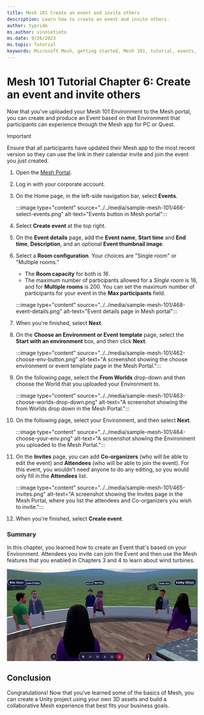 ```yaml
---
title: Mesh 101 Create an event and invite others
description: Learn how to create an event and invite others.
author: typride
ms.author: vinnietieto
ms.date: 9/26/2023
ms.topic: Tutorial
keywords: Microsoft Mesh, getting started, Mesh 101, tutorial, events, experiences
---
```


# Mesh 101 Tutorial Chapter 6: Create an event and invite others

Now that you've uploaded your Mesh 101 Environment to the Mesh portal, you can
create and produce an Event based on that Environment that participants
can experience through the Mesh app for PC or Quest.

> [!IMPORTANT]
> Ensure that all participants have updated their Mesh app to the most recent version so they can use the link in their calendar invite and join the event you just created.

1. Open the [Mesh Portal](https://portal-preview.mesh.microsoft.com/).
1. Log in with your corporate account.
1. On the Home page, in the left-side navigation bar, select **Events**.

    :::image type="content" source="../../media/sample-mesh-101/466-select-events.png" alt-text="Events button in Mesh portal":::

1. Select **Create event** at the top right.
1. On the **Event details** page, add the **Event name**, **Start time** and **End time**, **Description**, and an optional **Event thumbnail image**.
1. Select a **Room configuration**. Your choices are "Single room" or "Multiple rooms."

    - The **Room capacity** for both is *16*.
    - The maximum number of participants allowed for a *Single room* is 16, and for **Multiple rooms** is 200. You can set the maximum number of participants for your event in the **Max participants** field.

    :::image type="content" source="../../media/sample-mesh-101/468-event-details.png" alt-text="Event details page in Mesh portal":::

1. When you're finished, select **Next**.
1. On the **Choose an Environment or Event template** page, select the **Start with an environment** box, and then click **Next**.

    :::image type="content" source="../../media/sample-mesh-101/462-choose-env-button.png" alt-text="A screenshot showing the choose environment or event template page in the Mesh Portal.":::

1. On the following page, select the **From Worlds** drop-down and then choose the World that you uploaded your Environment to.

    :::image type="content" source="../../media/sample-mesh-101/463-choose-worlds-drop-down.png" alt-text="A screenshot showing the from Worlds drop down in the Mesh Portal.":::

1. On the following page, select your Environment, and then select **Next**.

    :::image type="content" source="../../media/sample-mesh-101/464-choose-your-env.png" alt-text="A screenshot showing the Environment you uploaded to the Mesh Portal.":::

1. On the **Invites** page, you can add **Co-organizers** (who will be able to edit the event) and **Attendees** (who will be able to join the event). For this event, you wouldn't need anyone to do any editing, so you would only fill in the **Attendees** list.

    :::image type="content" source="../../media/sample-mesh-101/465-invites.png" alt-text="A screenshot showing the Invites page in the Mesh Portal, where you list the attendees and Co-organizers you wish to invite.":::

1. When you're finished, select **Create event**.

### Summary

In this chapter, you learned how to create an Event that's based on your
Environment. Attendees you invite can join the Event and then use the Mesh
features that you enabled in Chapters 3 and 4 to learn about wind
turbines.

![A person looking at a group of people Description automatically generated](../../../media/sample-mesh-101/image108.jpg)

## Conclusion

Congratulations! Now that you've learned some of the basics of Mesh, you
can create a Unity project using your own 3D assets and build a
collaborative Mesh experience that best fits your business goals.
